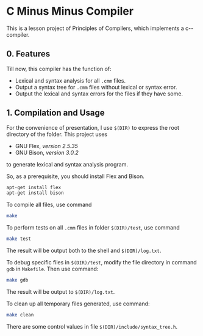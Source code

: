 # C Minus Minus Compiler
This is a lesson project of Principles of Compilers, which implements a c-- compiler.

## 0. Features
Till now, this compiler has the function of:

* Lexical and syntax analysis for all ```.cmm``` files.
* Output a syntax tree for ```.cmm``` files without lexical or syntax error.
* Output the lexical and syntax errors for the files if they have some.

## 1. Compilation and Usage
For the convenience of presentation, I use ```$(DIR)``` to express the root directory of the folder.
This project uses

* GNU Flex, *version 2.5.35*
* GNU Bison, *version 3.0.2*

to generate lexical and syntax analysis program.

So, as a prerequisite, you should install Flex and Bison.
```Bash
apt-get install flex
apt-get install bison
```

To compile all files, use command
```Bash
make
```

To perform tests on all ```.cmm``` files in folder ```$(DIR)/test```, use command
```Bash
make test
```
The result will be output both to the shell and ```$(DIR)/log.txt```.

To debug specific files in ```$(DIR)/test```, modify the file directory in command  ```gdb``` in ```Makefile```. Then use command:
```Bash
make gdb
```
The result will be output to ```$(DIR)/log.txt```.

To clean up all temporary files generated, use command:
```Bash
make clean
```

There are some control values in file ```$(DIR)/include/syntax_tree.h```.

